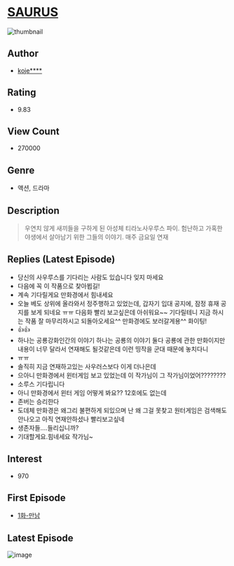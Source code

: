 # [SAURUS](https://comic.naver.com/bestChallenge/list?titleId=699814)
![thumbnail](https://image-comic.pstatic.net/user_contents_data/challenge_comic/2017/08/04/311919/thumbnail_title_kojehyeong_202101_.jpg)

## Author
- [koje****](https://comic.naver.com/artistTitle?id=311919)

## Rating
- 9.83

## View Count
- 270000

## Genre
- 액션, 드라마

## Description
> 우연치 않게 새끼들을 구하게 된 아성체 티라노사우루스 파이. 험난하고 가혹한 야생에서 살아남기 위한 그들의 이야기. 매주 금요일 연재

## Replies (Latest Episode)
- 당신의 사우루스를 기다리는 사람도 있습니다 잊지 마세요
- 다음에 꼭 이 작품으로 찾아뵙길!
- 계속 기다릴게요 만화경에서 힘내세요
- 오늘 베도 상위에 올라와서 정주행하고 있었는데, 갑자기 입대 공지에, 잠정 휴재 공지를 보게 되네요 ㅠㅠ 다음화 빨리 보고싶은데 아쉬워요~~ 기다릴테니 지금 하시는 작품 잘 마무리하시고 되돌아오세요^^ 만화경에도 보러갈게용^^ 화이팅!
- 👍👍
- 하나는 공룡강화인간의 이야기 하나는 공룡의 이야기 둘다 공룡에 관한 만화이지만 내용이 너무 달라서 연재해도 될것같은데 이런 띵작을 군대 때문에 놓치다니
- ㅠㅠ
- 솔직히 지금 연재하고있는 사우러스보다 이게 더나은데
- 으아니 만화경에서 윈터게임 보고 있었는데 이 작가님이 그 작가님이었어????????
- 소루스 기다립니다
- 아니 만화경에서 윈터 게임 어떻게 봐요?? 12호에도 없는데
- 존버는 승리한다
- 도데체 만화경은 왜그리 불편하게 되있으며 난 왜 그걸 못찾고 원터게임은 검색해도 안나오고 아직 연재안하셨나 빨리보고싶네
- 생존자들....들리십니까?
- 기대할게요.힘네세요 작가님~

## Interest
- 970

## First Episode
- [1화-만남](https://comic.naver.com/bestChallenge/detail?titleId=699814&no=1)

## Latest Episode
![image](https://image-comic.pstatic.net/user_contents_data/challenge_comic/2020/01/15/311919/upload_4123434012559750968.jpeg)
